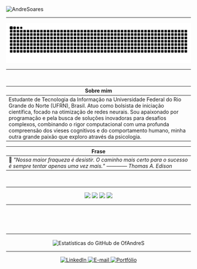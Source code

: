 

<img width="2032" height="496" alt="AndreSoares" src="https://github.com/user-attachments/assets/9b04d8fc-0828-4756-bc82-4d6d99bad27d" />

---

<picture align="center">
  <source media="(prefers-color-scheme: dark)" srcset="https://raw.githubusercontent.com/OfAndreS/OfAndreS/output/github-contribution-grid-snake-dark.svg">
  <source media="(prefers-color-scheme: light)" srcset="https://raw.githubusercontent.com/OfAndreS/OfAndreS/output/github-contribution-grid-snake.svg">
  <img alt="github contribution grid snake animation" src="https://raw.githubusercontent.com/OfAndreS/OfAndreS/output/github-contribution-grid-snake.svg">
</picture>

<br>

---

<br>

|**Sobre mim**|
|-|
| Estudante de Tecnologia da Informação na Universidade Federal do Rio Grande do Norte (UFRN), Brasil. Atuo como bolsista de iniciação científica, focado na otimização de redes neurais. Sou apaixonado por programação e pela busca de soluções inovadoras para desafios complexos, combinando o rigor computacional com uma profunda compreensão dos vieses cognitivos e do comportamento humano, minha outra grande paixão que exploro através da psicologia. |

|**Frase**|
|-|
|   🖤 _"Nossa maior fraqueza é desistir. O caminho mais certo para o sucesso é sempre tentar apenas uma vez mais."_     _———— Thomas A. Edison_|

<br>

---

<p align="center">
  <img src="https://img.shields.io/badge/Backend-C%20%7C%20C++%20%7C%20JAVA%20%7C%20Python%20%7C%20SQL-28A745?style=for-the-badge&logo=code&logoColor=white" />
  <img src="https://img.shields.io/badge/Ferramentas-Git%20%7C%20MatplotLib%20%7C%20Pandas%20%7C%20Tensorflow-28A745?style=for-the-badge&logo=tensorflow&logoColor=white" />
  <img src="https://img.shields.io/badge/Livros-Design%20Patterns%20%7C%20Clean%20Code-28A745?style=for-the-badge&logo=codereview&logoColor=white" />
  <img src="https://img.shields.io/badge/Forma%C3%A7%C3%A3o-Bacharel%20%7C%20TI%20%7C%20UFRN%20%7C%20IMD-28A745?style=for-the-badge&logo=university&logoColor=white" />
</p>

---

<br>
<br>
<br>

---

<p align="center">
  <img height=200 align="center" src="https://github-readme-stats.vercel.app/api?username=OfAndreS&show_icons=true&theme=dark&include_all_commits=true&count_private=true" alt="Estatísticas do GitHub de OfAndreS" />
</p>

---

<p align="center">
  <a href="https://www.linkedin.com/in/seu-perfil-linkedin/" target="_blank">
    <img src="https://img.shields.io/badge/LinkedIn-28A745?style=for-the-badge&logo=linkedin&logoColor=white" alt="LinkedIn" />
  </a>
  <a href="mailto:andre.soares.moreira18@gmail.com">
    <img src="https://img.shields.io/badge/Email-28A745?style=for-the-badge&logo=gmail&logoColor=white" alt="E-mail" />
  </a>
  <a href="https://seu-portfolio.com/" target="_blank">
    <img src="https://img.shields.io/badge/Portfólio-28A745?style=for-the-badge&logo=netlify&logoColor=black" alt="Portfólio" />
  </a>
</p>
